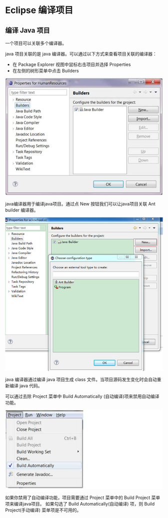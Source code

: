 # Eclipse 编译项目


## 编译 Java 项目

一个项目可以关联多个编译器。

java 项目关联的是 java 编译器。可以通过以下方式来查看项目关联的编译器：

* 在 Package Explorer 视图中鼠标右击项目并选择 Properties
* 在左侧的树形菜单中点击 Builders

![](images/eclipse-build-project/build_project_builders.jpg) 

java编译器用于编译java项目。通过点 New 按钮我们可以让java项目关联 Ant builder 编译器。

![](images/eclipse-build-project/ant.jpg) 

java 编译器通过编译 java 项目生成 class 文件。当项目源码发生变化时会自动重新编译 java 代码。

可以通过去除 Project 菜单中 Build Automatically (自动编译)项来禁用自动编译功能。

![](images/eclipse-build-project/build_project_menu.jpg) 

如果你禁用了自动编译功能，项目需要通过 Project 菜单中的 Build Project 菜单项来编译java项目。 如果勾选了 Build Automatically(自动编译) 项，则 Build Project(手动编译) 菜单项是不可用的。